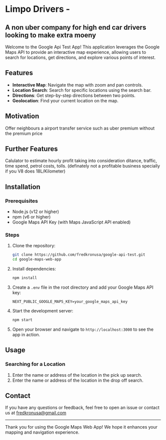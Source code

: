 # Limpo Drivers - 
## A non uber company for high end car drivers looking to make extra moeny

Welcome to the Google Api Test App! This application leverages the Google Maps API to provide an interactive map experience, allowing users to search for locations, get directions, and explore various points of interest.

## Features

- **Interactive Map**: Navigate the map with zoom and pan controls.
- **Location Search**: Search for specific locations using the search bar.
- **Directions**: Get step-by-step directions between two points.
- **Geolocation**: Find your current location on the map.


## Motivation
Offer neighbours a airport transfer service such as uber premium without the premium price

## Further Features
Calulator to estimate hourly profit taking into consideration ditance, traffic, time spend, petrol costs, tolls. (definately not a profitable business specially if you V8 does 18L/Kilometer)

## Installation

### Prerequisites

- Node.js (v12 or higher)
- npm (v6 or higher)
- Google Maps API Key (with Maps JavaScript API enabled)

### Steps

1. Clone the repository:

    ```bash
    git clone https://github.com/fredkronusa/google-api-test.git
    cd google-maps-web-app
    ```

2. Install dependencies:

    ```bash
    npm install
    ```

3. Create a `.env` file in the root directory and add your Google Maps API key:

    ```env
    NEXT_PUBLIC_GOOGLE_MAPS_KEY=your_google_maps_api_key
    ```

4. Start the development server:

    ```bash
    npm start
    ```

5. Open your browser and navigate to `http://localhost:3000` to see the app in action.

## Usage

### Searching for a Location

1. Enter the name or address of the location in the pick up search.
2. Enter the name or address of the location in the drop off search.


## Contact

If you have any questions or feedback, feel free to open an issue or contact us at fredkronusa@gmail.com

---

Thank you for using the Google Maps Web App! We hope it enhances your mapping and navigation experience.